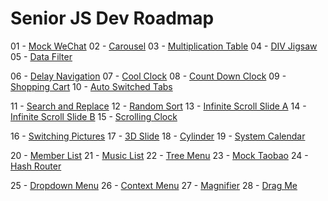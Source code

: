 # Senior JS Dev Roadmap
01 - [Mock WeChat](https://sunny621.github.io/01-Mock-WeChat/case.html)
02 - [Carousel](https://sunny621.github.io/02-Carousel/case.html)
03 - [Multiplication Table](https://sunny621.github.io/03-Multiplication-Table/case_position.html)
04 - [DIV Jigsaw](https://sunny621.github.io/04-DIV-Jigsaw/index.html)
05 - [Data Filter](https://sunny621.github.io/05-Data-Filter/case.html)

06 - [Delay Navigation](https://sunny621.github.io/06-Delay-Nav/html/nav.html)
07 - [Cool Clock](https://sunny621.github.io/07-Cool-Clock/clock.html)
08 - [Count Down Clock](https://sunny621.github.io/08-Count-Down/count_down.html)
09 - [Shopping Cart](https://sunny621.github.io/09-Shopping-Cart/index.html)
10 - [Auto Switched Tabs](https://sunny621.github.io/10-Auto-Switch-Tabs/index.html)

11 - [Search and Replace](https://sunny621.github.io/11-Search-and-Replace/index.html)
12 - [Random Sort](https://sunny621.github.io/12-Random-Sort/index.html)
13 - [Infinite Scroll Slide A](https://sunny621.github.io/13-Infinite-Scroll-Slide-A/index.html)
14 - [Infinite Scroll Slide B](https://sunny621.github.io/14-Infinite-Scroll-Slide-B/index.html)
15 - [Scrolling Clock](https://sunny621.github.io/15-Scrolling-Clock/index.html)

16 - [Switching Pictures](https://sunny621.github.io/16-Switching-Pics/index.html)
17 - [3D Slide](https://sunny621.github.io/17-3D-Slide/index.html)
18 - [Cylinder](https://sunny621.github.io/18-Cylinder/index.html)
19 - [System Calendar](https://sunny621.github.io/19-System-Calendar/index.html)

20 - [Member List](https://sunny621.github.io/20-ES6-Member-List/index.html)
21 - [Music List](https://sunny621.github.io/21-ES6-Mock-Music-List/index.html)
22 - [Tree Menu](https://sunny621.github.io/22-DOM-Tree-Menu/index.html)
23 - [Mock Taobao](https://sunny621.github.io/23-BOM-Mock-Taobao/index.html)
24 - [Hash Router](https://sunny621.github.io/24-BOM-Hash-Router/index.html)

25 - [Dropdown Menu](https://sunny621.github.io/25-Event-Dropdown-Menu/index.html)
26 - [Context Menu](https://sunny621.github.io/26-Event-Context-Menu/index.html)
27 - [Magnifier](https://sunny621.github.io/27-Event-Magnifier/index.html)
28 - [Drag Me](https://sunny621.github.io/28-Event-Drag/drag.html)